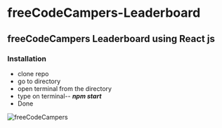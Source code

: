 # freeCodeCampers-Leaderboard
## freeCodeCampers Leaderboard using React js
### Installation 
 * clone repo
 * go to directory
 * open terminal from the directory
 * type on terminal-- ***npm start***
 * Done
 
 ![freeCodeCampers](https://scontent-sin6-1.xx.fbcdn.net/v/t1.0-9/16388278_406451743022993_5783983231336438269_n.jpg?oh=6a8302b8c261787899c08cb36ff76d32&oe=59086877)
